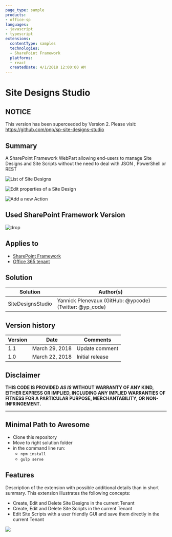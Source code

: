 ```yaml
---
page_type: sample
products:
- office-sp
languages:
- javascript
- typescript
extensions:
  contentType: samples
  technologies:
  - SharePoint Framework
  platforms:
  - react
  createdDate: 4/1/2018 12:00:00 AM
---
```

# Site Designs Studio

## NOTICE
This version has been superceeded by Version 2. 
Please visit: https://github.com/pnp/sp-site-designs-studio

## Summary
A SharePoint Framework WebPart allowing end-users to manage Site Designs and Site Scripts without the need to deal with JSON , PowerShell or REST

![List of Site Designs](./docs/assets/designs.png)

![Edit properties of a Site Design](./docs/assets/edit-sitedesign.png)

![Add a new Action](./docs/assets/add-action.png)

## Used SharePoint Framework Version 
![drop](https://img.shields.io/badge/version-GA-green.svg)

## Applies to

* [SharePoint Framework](https://dev.office.com/sharepoint)
* [Office 365 tenant](https://dev.office.com/sharepoint/docs/spfx/set-up-your-development-environment)

## Solution

Solution|Author(s)
--------|---------
SiteDesignsStudio | Yannick Plenevaux (GitHub: @ypcode) (Twitter: @yp_code)

## Version history

Version|Date|Comments
-------|----|--------
1.1|March 29, 2018|Update comment
1.0|March 22, 2018|Initial release

## Disclaimer
**THIS CODE IS PROVIDED *AS IS* WITHOUT WARRANTY OF ANY KIND, EITHER EXPRESS OR IMPLIED, INCLUDING ANY IMPLIED WARRANTIES OF FITNESS FOR A PARTICULAR PURPOSE, MERCHANTABILITY, OR NON-INFRINGEMENT.**

---

## Minimal Path to Awesome

- Clone this repository
- Move to right solution folder 
- in the command line run:
  - `npm install`
  - `gulp serve`

## Features
Description of the extension with possible additional details than in short summary.
This extension illustrates the following concepts:

- Create, Edit and Delete Site Designs in the current Tenant
- Create, Edit and Delete Site Scripts in the current Tenant
- Edit Site Scripts with a user friendly GUI and save them directly in the current Tenant


<img src="https://pnptelemetry.azurewebsites.net/sp-dev-solutions/solutions/SiteDesignStudio" />
